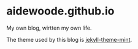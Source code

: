 # aidewoode.github.io

My own blog, wirtten my own life.

The theme used by this blog is [jekyll-theme-mint](https://github.com/aidewoode/jekyll-theme-mint).
